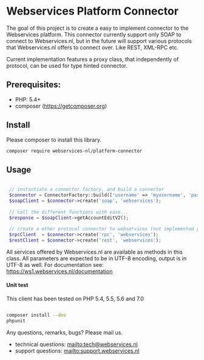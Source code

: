 # Webservices Platform Connector

The goal of this project is to create a easy to implement connector to the Webservices platform. 
This connector currently support only SOAP to connect to Webservices.nl, but in the future will support various 
protocols that Webservices.nl offers to connect over. Like REST, XML-RPC etc.

Current implementation features a proxy class, that independently of protocol, can be used for type hinted connector.

## Prerequisites:
- PHP: 5.4+
- composer (https://getcomposer.org)

## Install
Please composer to install this library.

```bash 
composer require webservices-nl/platform-connector
```

## Usage

```php
 
 // instantiate a connector factory, and build a connector
 $connector = ConnectorFactory::build(['username' => 'myusername', 'password' => 'secret']);
 $soapClient = $connector->create('soap', 'webservices');
 
 // call the different functions with ease...
 $response = $soapClient->getAccountEditV2();
              
 // create a other protocol connector to webservices (not implemented yet)
 $rpcClient  = $connector->create('rpc', 'webservices');
 $restClient = $connector->create('rest', 'webservices');

```

All services offered by Webservices.nl are available as methods in this class.  All parameters are expected to be in 
UTF-8 encoding, output is in UTF-8 as well. For documentation see: https://ws1.webservices.nl/documentation

#### Unit test
This client has been tested on PHP 5.4, 5.5, 5.6 and 7.0

```bash

composer install --dev 
phpunit

```

Any questions, remarks, bugs? Please mail us.
- technical questions: <mailto:tech@webservices.nl>
- support questions: <mailto:support.webservices.nl>